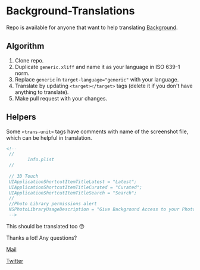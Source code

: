 # Background-Translations

Repo is available for anyone that want to help translating [Background](https://itunes.apple.com/us/app/background-beautiful-photos-from-unsplash/id1171036231?mt=8).



## Algorithm

1. Clone repo.
2. Duplicate `generic.xliff` and name it as your language in ISO 639-1 norm.
3. Replace `generic` in `target-language="generic"` with your language.
4. Translate by updating `<target></target>` tags (delete it if you don't have anything to translate).
5. Make pull request with your changes.



## Helpers

Some  `<trans-unit>` tags have comments with name of the screenshot file, which can be helpful in translation.  





```xml
<!--
 //
        Info.plist
 //
 
 // 3D Touch
 UIApplicationShortcutItemTitleLatest = "Latest";
 UIApplicationShortcutItemTitleCurated = "Curated";
 UIApplicationShortcutItemTitleSearch = "Search";
 //
 //Photo Library permissions alert
 NSPhotoLibraryUsageDescription = "Give Background Access to your Photo Library to save images.";
 -->
```



This should be translated too 😚



Thanks a lot! Any questions?

[Mail](adam@micropixels.pl)

[Twitter](https://twitter.com/rurza)



